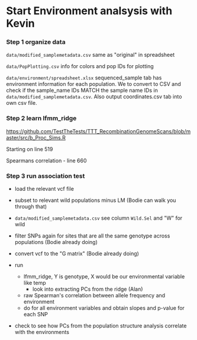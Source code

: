 # Start Environment analsysis with Kevin

### Step 1 organize data
`data/modified_samplemetadata.csv` same as "original" in spreadsheet

`data/PopPlotting.csv` info for colors and pop IDs for plotting

`data/environment/spreadsheet.xlsx` sequenced_sample tab has environment information for each population. We to convert to CSV and check if the sample_name IDs MATCH the sample name IDs in `data/modified_samplemetadata.csv`. Also output coordinates.csv tab into own csv file.

### Step 2 learn lfmm_ridge

https://github.com/TestTheTests/TTT_RecombinationGenomeScans/blob/master/src/b_Proc_Sims.R

Starting on line 519

Spearmans correlation - line 660

### Step 3 run association test

- load the relevant vcf file
- subset to relevant wild populations minus LM (Bodie can walk you through that)
- `data/modified_samplemetadata.csv` see column `Wild.Sel` and "W" for wild
- filter SNPs again for sites that are all the same genotype across populations (Bodie already doing)
- convert vcf to the "G matrix" (Bodie already doing)
- run 
    - lfmm_ridge, Y is genotype, X would be our environmental variable like temp
      - look into extracting PCs from the ridge (Alan)
    - raw Spearman's correlation between allele frequency and environment
    - do for all environment variables and obtain slopes and p-value for each SNP
    
- check to see how PCs from the population structure analysis correlate with the environments
 
 



